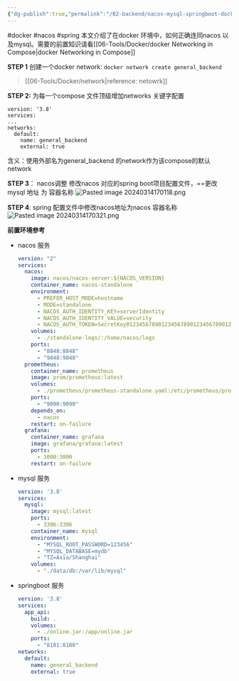 ```yaml
---
{"dg-publish":true,"permalink":"/02-backend/nacos-mysql-springboot-docker/","created":"2024-05-27T15:04:10.000+08:00","updated":"2024-05-27T15:04:10.000+08:00"}
---
```


#docker #nacos #spring 
本文介绍了在docker 环境中，如何正确连同nacos 以及mysql。需要的前置知识请看[[06-Tools/Docker/docker Networking in Compose\|docker Networking in Compose]]

**STEP 1**
创建一个docker network: `docker network create general_backend`
> [[06-Tools/Docker/network\|reference: netowrk]]

**STEP 2:**
为每一个compose 文件顶级增加networks 关键字配置
```
version: '3.8'
services:
...
networks:
  default:
    name: general_backend
    external: true
```
含义：使用外部名为general_backend 的network作为该compose的默认network

**STEP 3**： nacos调整
修改nacos 对应的spring boot项目配置文件，==更改mysql 地址 为 容器名称
![Pasted image 20240314170118.png](/img/user/attachments/Pasted%20image%2020240314170118.png)

**STEP 4**: spring 配置文件中修改nacos地址为nacos 容器名称
![Pasted image 20240314170321.png](/img/user/attachments/Pasted%20image%2020240314170321.png)

**前置环境参考**
+ nacos 服务
	```yml
	version: "2"
	services:
	  nacos:
	    image: nacos/nacos-server:${NACOS_VERSION}
	    container_name: nacos-standalone
	    environment:
	      - PREFER_HOST_MODE=hostname
	      - MODE=standalone
	      - NACOS_AUTH_IDENTITY_KEY=serverIdentity
	      - NACOS_AUTH_IDENTITY_VALUE=security
	      - NACOS_AUTH_TOKEN=SecretKey012345678901234567890123456789012345678901234567890123456789
	    volumes:
	      - ./standalone-logs/:/home/nacos/logs
	    ports:
	      - "8848:8848"
	      - "9848:9848"
	  prometheus:
	    container_name: prometheus
	    image: prom/prometheus:latest
	    volumes:
	      - ./prometheus/prometheus-standalone.yaml:/etc/prometheus/prometheus.yml
	    ports:
	      - "9090:9090"
	    depends_on:
	      - nacos
	    restart: on-failure
	  grafana:
	    container_name: grafana
	    image: grafana/grafana:latest
	    ports:
	      - 3000:3000
	    restart: on-failure	
	```
+ mysql 服务
	```yml
	version: '3.8'
	services:
	  mysql:
	    image: mysql:latest
	    ports: 
	      - 3306:3306
	    container_name: mysql
	    environment:
	      - "MYSQL_ROOT_PASSWORD=123456"
	      - "MYSQL_DATABASE=mydb"
	      - "TZ=Asia/Shanghai"
	    volumes:
	      - "./data/db:/var/lib/mysql"
	```
+ springboot 服务
	```yml
	version: '3.8'
	services:
	  app_api:
	    build: .
	    volumes:
	      - ./online.jar:/app/online.jar
	    ports:
	      - "8101:8100"
	networks:
	  default:
	    name: general_backend
	    external: true
	```
